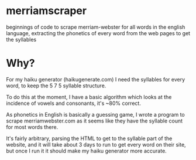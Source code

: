 # merriamscraper
beginnings of code to scrape merriam-webster for all words in the english language, extracting the phonetics of every word from the web pages to get the syllables
<h1>Why?</h1>
For my haiku generator (haikugenerate.com) I need the syllables for every word, to keep the 5 7 5 syllable structure. 

To do this at the moment, I have a basic algorithm which looks at the incidence of vowels and consonants, it's ~80% correct.

As phonetics in English is basically a guessing game, I wrote a program to scrape merriamwebster.com as it seems like they have the syllable count for most words there.

It's fairly arbitrary, parsing the HTML to get to the syllable part of the website, and it will take about 3 days to run to get every word on their site, but once I run it it should make my haiku generator more accurate.

